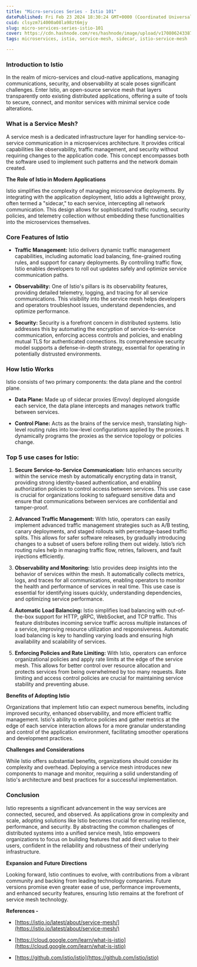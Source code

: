 ```yaml
---
title: "Micro-services Series - Istio 101"
datePublished: Fri Feb 23 2024 18:30:24 GMT+0000 (Coordinated Universal Time)
cuid: clsyzm7i4000a08la98zt6mjy
slug: micro-services-series-istio-101
cover: https://cdn.hashnode.com/res/hashnode/image/upload/v1708062433878/7cc49033-2424-4adb-831d-bce9b37e6ba1.png
tags: microservices, istio, service-mesh, sidecar, istio-service-mesh

---
```


### **Introduction to Istio**

In the realm of micro-services and cloud-native applications, managing communications, security, and observability at scale poses significant challenges. Enter Istio, an open-source service mesh that layers transparently onto existing distributed applications, offering a suite of tools to secure, connect, and monitor services with minimal service code alterations.

### **What is a Service Mesh?**

A service mesh is a dedicated infrastructure layer for handling service-to-service communication in a microservices architecture. It provides critical capabilities like observability, traffic management, and security without requiring changes to the application code. This concept encompasses both the software used to implement such patterns and the network domain created.

**The Role of Istio in Modern Applications**

Istio simplifies the complexity of managing microservice deployments. By integrating with the application deployment, Istio adds a lightweight proxy, often termed a "sidecar," to each service, intercepting all network communication. This design allows for sophisticated traffic routing, security policies, and telemetry collection without embedding these functionalities into the microservices themselves.

### **Core Features of Istio**

* **Traffic Management:** Istio delivers dynamic traffic management capabilities, including automatic load balancing, fine-grained routing rules, and support for canary deployments. By controlling traffic flow, Istio enables developers to roll out updates safely and optimize service communication paths.
    
* **Observability:** One of Istio's pillars is its observability features, providing detailed telemetry, logging, and tracing for all service communications. This visibility into the service mesh helps developers and operators troubleshoot issues, understand dependencies, and optimize performance.
    
* **Security:** Security is a forefront concern in distributed systems. Istio addresses this by automating the encryption of service-to-service communication, enforcing access controls and policies, and enabling mutual TLS for authenticated connections. Its comprehensive security model supports a defense-in-depth strategy, essential for operating in potentially distrusted environments.
    

### **How Istio Works**

Istio consists of two primary components: the data plane and the control plane.

* **Data Plane:** Made up of sidecar proxies (Envoy) deployed alongside each service, the data plane intercepts and manages network traffic between services.
    
* **Control Plane:** Acts as the brains of the service mesh, translating high-level routing rules into low-level configurations applied by the proxies. It dynamically programs the proxies as the service topology or policies change.
    

### **Top 5 use cases for Istio:**

1. **Secure Service-to-Service Communication:** Istio enhances security within the service mesh by automatically encrypting data in transit, providing strong identity-based authentication, and enabling authorization policies to control access between services. This use case is crucial for organizations looking to safeguard sensitive data and ensure that communications between services are confidential and tamper-proof.
    
2. **Advanced Traffic Management:** With Istio, operators can easily implement advanced traffic management strategies such as A/B testing, canary deployments, and staged rollouts with percentage-based traffic splits. This allows for safer software releases, by gradually introducing changes to a subset of users before rolling them out widely. Istio’s rich routing rules help in managing traffic flow, retries, failovers, and fault injections efficiently.
    
3. **Observability and Monitoring:** Istio provides deep insights into the behavior of services within the mesh. It automatically collects metrics, logs, and traces for all communications, enabling operators to monitor the health and performance of services in real time. This use case is essential for identifying issues quickly, understanding dependencies, and optimizing service performance.
    
4. **Automatic Load Balancing:** Istio simplifies load balancing with out-of-the-box support for HTTP, gRPC, WebSocket, and TCP traffic. This feature distributes incoming service traffic across multiple instances of a service, improving resource utilization and responsiveness. Automatic load balancing is key to handling varying loads and ensuring high availability and scalability of services.
    
5. **Enforcing Policies and Rate Limiting:** With Istio, operators can enforce organizational policies and apply rate limits at the edge of the service mesh. This allows for better control over resource allocation and protects services from being overwhelmed by too many requests. Rate limiting and access control policies are crucial for maintaining service stability and preventing abuse.
    

**Benefits of Adopting Istio**

Organizations that implement Istio can expect numerous benefits, including improved security, enhanced observability, and more efficient traffic management. Istio's ability to enforce policies and gather metrics at the edge of each service interaction allows for a more granular understanding and control of the application environment, facilitating smoother operations and development practices.

**Challenges and Considerations**

While Istio offers substantial benefits, organizations should consider its complexity and overhead. Deploying a service mesh introduces new components to manage and monitor, requiring a solid understanding of Istio's architecture and best practices for a successful implementation.

### **Conclusion**

Istio represents a significant advancement in the way services are connected, secured, and observed. As applications grow in complexity and scale, adopting solutions like Istio becomes crucial for ensuring resilience, performance, and security. By abstracting the common challenges of distributed systems into a unified service mesh, Istio empowers organizations to focus on building features that add direct value to their users, confident in the reliability and robustness of their underlying infrastructure.

**Expansion and Future Directions**

Looking forward, Istio continues to evolve, with contributions from a vibrant community and backing from leading technology companies. Future versions promise even greater ease of use, performance improvements, and enhanced security features, ensuring Istio remains at the forefront of service mesh technology.

**References -**

* [https://istio.io/latest/about/service-mesh/](https://istio.io/latest/about/service-mesh/)
    
* [https://cloud.google.com/learn/what-is-istio](https://cloud.google.com/learn/what-is-istio)
    
* [https://github.com/istio/istio](https://github.com/istio/istio)